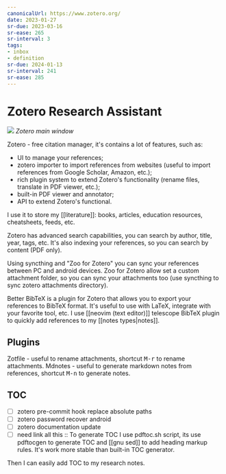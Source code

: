 ```yaml
---
canonicalUrl: https://www.zotero.org/
date: 2023-01-27
sr-due: 2023-03-16
sr-ease: 265
sr-interval: 3
tags:
- inbox
- definition
sr-due: 2024-01-13
sr-interval: 241
sr-ease: 285
---
```


# Zotero Research Assistant

![](../img/screenshoot-zotero.png)
*Zotero main window*

Zotero - free citation manager, it's contains a lot of features, such as:

- UI to manage your references;
- zotero importer to import references from websites (useful to import
  references from Google Scholar, Amazon, etc.);
- rich plugin system to extend Zotero's functionality (rename files, translate
  in PDF viewer, etc.);
- built-in PDF viewer and annotator;
- API to extend Zotero's functional.

I use it to store my [[literature]]: books, articles, education
resources, cheatsheets, feeds, etc.

Zotero has advanced search capabilities, you can search by author, title, year,
tags, etc. It's also indexing your references, so you can search by content (PDF
only).

Using syncthing and "Zoo for Zotero" you can sync your references between PC and
android devices. Zoo for Zotero allow set a custom attachment folder, so you can
sync your attachments too (use syncthing to sync zotero attachments directory).

Better BibTeX is a plugin for Zotero that allows you to export your references
to BibTeX format. It's useful to use with LaTeX, integrate with your favorite
tool, etc. I use [[neovim (text editor)]] telescope BibTeX plugin to quickly add
references to my [[notes types|notes]].

## Plugins

Zotfile - useful to rename attachments, shortcut <kbd>M-r</kbd> to rename
attachments. Mdnotes - useful to generate markdown notes from references,
shortcut <kbd>M-n</kbd> to generate notes.

## TOC

- [ ] zotero pre-commit hook replace absolute paths
- [ ] zotero password recover android
- [ ] zotero documentation update
- [ ] need link all this :: To generate TOC I use pdftoc.sh script, its use
pdftocgen to generate TOC and [[gnu sed]] to add heading markup
rules. It's work more stable than built-in TOC generator.

Then I can easily add TOC to my research notes.
